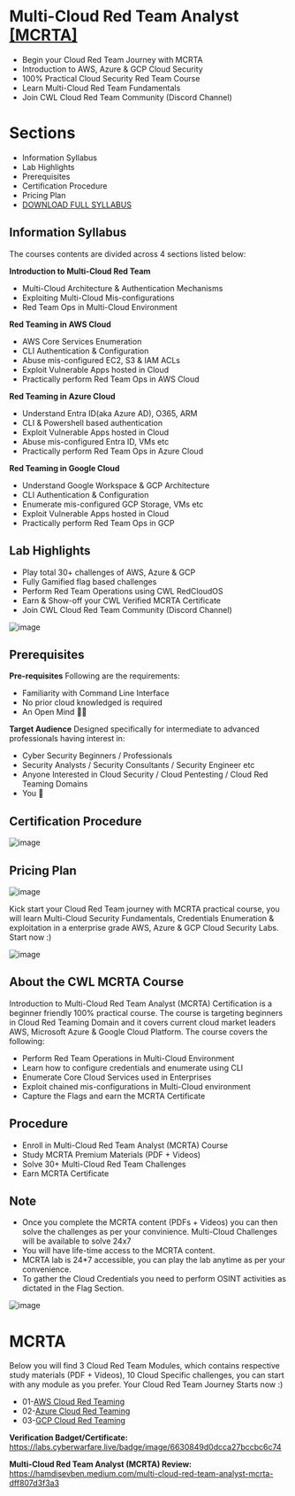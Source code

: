 # Multi-Cloud Red Team Analyst [[MCRTA]](https://cyberwarfare.live/product/multi-cloud-red-team-analyst-mcrta/)
+ Begin your Cloud Red Team Journey with MCRTA
+ Introduction to AWS, Azure & GCP Cloud Security
+ 100% Practical Cloud Security Red Team Course
+ Learn Multi-Cloud Red Team Fundamentals
+ Join CWL Cloud Red Team Community (Discord Channel)


# Sections
+ Information Syllabus
+ Lab Highlights
+ Prerequisites
+ Certification Procedure
+ Pricing Plan
+ [DOWNLOAD FULL SYLLABUS](https://cyberwarfare.live/wp-content/uploads/2024/02/MCRTA-Syllabus.pdf)


## Information Syllabus
The courses contents are divided across 4 sections listed below:

**Introduction to Multi-Cloud Red Team**
+ Multi-Cloud Architecture & Authentication Mechanisms
+ Exploiting Multi-Cloud Mis-configurations
+ Red Team Ops in Multi-Cloud Environment

**Red Teaming in AWS Cloud**
+ AWS Core Services Enumeration
+ CLI Authentication & Configuration
+ Abuse mis-configured EC2, S3 & IAM ACLs
+ Exploit Vulnerable Apps hosted in Cloud
+ Practically perform Red Team Ops in AWS Cloud

**Red Teaming in Azure Cloud**
+ Understand Entra ID(aka Azure AD), O365, ARM
+ CLI & Powershell based authentication
+ Exploit Vulnerable Apps hosted in Cloud
+ Abuse mis-configured Entra ID, VMs etc
+ Practically perform Red Team Ops in Azure Cloud

**Red Teaming in Google Cloud**
+ Understand Google Workspace & GCP Architecture
+ CLI Authentication & Configuration
+ Enumerate mis-configured GCP Storage, VMs etc
+ Exploit Vulnerable Apps hosted in Cloud
+ Practically perform Red Team Ops in GCP


## Lab Highlights
+ Play total 30+ challenges of AWS, Azure & GCP
+ Fully Gamified flag based challenges
+ Perform Red Team Operations using CWL RedCloudOS
+ Earn & Show-off your CWL Verified MCRTA Certificate
+ Join CWL Cloud Red Team Community (Discord Channel)

![image](https://github.com/h4md153v63n/CloudSec/assets/5091265/f935592e-a634-4125-b363-6f8ef29e6949)


## Prerequisites
**Pre-requisites**
Following are the requirements:
+ Familiarity with Command Line Interface
+ No prior cloud knowledged is required
+ An Open Mind 🙂🙂

**Target Audience**
Designed specifically for intermediate to advanced professionals having interest in:
+ Cyber Security Beginners / Professionals
+ Security Analysts / Security Consultants / Security Engineer etc
+ Anyone Interested in Cloud Security / Cloud Pentesting / Cloud Red Teaming Domains
+ You 🙂


## Certification Procedure
![image](https://github.com/h4md153v63n/CloudSec/assets/5091265/4c3dec96-54cd-4c42-81aa-cb729857061e)


## Pricing Plan
![image](https://github.com/h4md153v63n/CloudSec/assets/5091265/e31c8b36-ffb8-4cc6-bbb3-6dbd7375ec22)


Kick start your Cloud Red Team journey with MCRTA practical course, you will learn Multi-Cloud Security Fundamentals, Credentials Enumeration & exploitation in a enterprise grade AWS, Azure & GCP Cloud Security Labs. Start now :)

![image](https://github.com/h4md153v63n/CloudSec/assets/5091265/0e5e98da-2242-4a3e-9f60-47078ab68e49)


## About the CWL MCRTA Course
Introduction to Multi-Cloud Red Team Analyst (MCRTA) Certification is a beginner friendly 100% practical course. The course is targeting beginners in Cloud Red Teaming Domain and it covers current cloud market leaders AWS, Microsoft Azure & Google Cloud Platform. The course covers the following:
+ Perform Red Team Operations in Multi-Cloud Environment
+ Learn how to configure credentials and enumerate using CLI
+ Enumerate Core Cloud Services used in Enterprises
+ Exploit chained mis-configurations in Multi-Cloud environment
+ Capture the Flags and earn the MCRTA Certificate


## Procedure
+ Enroll in Multi-Cloud Red Team Analyst (MCRTA) Course
+ Study MCRTA Premium Materials (PDF + Videos)
+ Solve 30+ Multi-Cloud Red Team Challenges
+ Earn MCRTA Certificate


## Note
+ Once you complete the MCRTA content (PDFs + Videos) you can then solve the challenges as per your convinience. Multi-Cloud Challenges will be available to solve 24x7
+ You will have life-time access to the MCRTA content.
+ MCRTA lab is 24*7 accessible, you can play the lab anytime as per your convenience.
+ To gather the Cloud Credentials you need to perform OSINT activities as dictated in the Flag Section.

![image](https://github.com/h4md153v63n/CloudSec/assets/5091265/f935592e-a634-4125-b363-6f8ef29e6949)

# MCRTA
Below you will find 3 Cloud Red Team Modules, which contains respective study materials (PDF + Videos), 10 Cloud Specific challenges, you can start with any module as you prefer. Your Cloud Red Team Journey Starts now :)
+ 01-[AWS Cloud Red Teaming](https://github.com/h4md153v63n/CloudSec/blob/main/01_MCRTA/01_AWS%20Cloud%20Red%20Teaming.md)
+ 02-[Azure Cloud Red Teaming](https://github.com/h4md153v63n/CloudSec/blob/main/01_MCRTA/02_Azure%20Cloud%20Red%20Teaming.md)
+ 03-[GCP Cloud Red Teaming](https://github.com/h4md153v63n/CloudSec/blob/main/01_MCRTA/03_GCP%20Cloud%20Red%20Teaming.md)


**Verification Badget/Certificate:** https://labs.cyberwarfare.live/badge/image/6630849d0dcca27bccbc6c74

**Multi-Cloud Red Team Analyst (MCRTA) Review:** https://hamdisevben.medium.com/multi-cloud-red-team-analyst-mcrta-dff807d3f3a3


